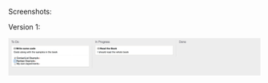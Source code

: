 Screenshots:

Version 1:

![alt text](https://github.com/shrenikrajvijay/React-Redux-To-Do-App/blob/master/Screen%20Shot%202017-12-07%20at%2010.32.16%20PM.png)
